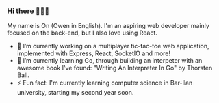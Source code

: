 ### Hi there 👋🐱‍👤

My name is On (Owen in English). I'm an aspiring web developer mainly focused on the back-end, but I also love using React. 

- 🔭 I’m currently working on a multiplayer tic-tac-toe web application, implemented with Express, React, SocketIO and more!
- 🌱 I’m currently learning Go, through building an interpeter with an awesome book I've found: "Writing An Interpreter In Go" by Thorsten Ball.
- ⚡ Fun fact: I'm currently learning computer science in Bar-Ilan university, starting my second year soon.
